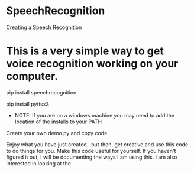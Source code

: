 # SpeechRecognition
Creating a Speech Recognition

# This is a very simple way to get voice recognition working on your computer.

pip install speechrecognition

pip install pyttsx3

* NOTE: If you are on a windows machine you may need to add the location of the installs to your PATH

Create your own demo.py and copy code. 

Enjoy what you have just created...but then, get creative and use this code to do things for you. Make this code useful for yourself.
If you haven't figured it out, I will be documenting the ways I am using this. I am also interested in looking at the 

